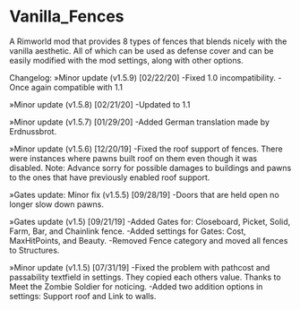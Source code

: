 # Vanilla_Fences
A Rimworld mod that provides 8 types of fences that blends nicely with the vanilla aesthetic. All of which can be used as defense cover and can be easily modified with the mod settings, along with other options.

Changelog:
»Minor update (v1.5.9) [02/22/20]
-Fixed 1.0 incompatibility.
-Once again compatible with 1.1

»Minor update (v1.5.8) [02/21/20]
-Updated to 1.1

»Minor update (v1.5.7) [01/29/20]
-Added German translation made by Erdnussbrot.

»Minor update (v1.5.6) [12/20/19]
-Fixed the roof support of fences. There were instances where pawns built roof on them even though it was disabled.
Note: Advance sorry for possible damages to buildings and pawns to the ones that have previously enabled roof support.

»Gates update: Minor fix (v1.5.5) [09/28/19]
-Doors that are held open no longer slow down pawns.

»Gates update (v1.5) [09/21/19]
-Added Gates for: Closeboard, Picket, Solid, Farm, Bar, and Chainlink fence.
-Added settings for Gates: Cost, MaxHitPoints, and Beauty.
-Removed Fence category and moved all fences to Structures.

»Minor update (v1.1.5) [07/31/19]
-Fixed the problem with pathcost and passability textfield in settings. They copied each others value. Thanks to Meet the Zombie Soldier for noticing.
-Added two addition options in settings: Support roof and Link to walls.
